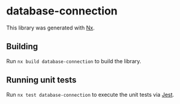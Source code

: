 # database-connection

This library was generated with [Nx](https://nx.dev).

## Building

Run `nx build database-connection` to build the library.

## Running unit tests

Run `nx test database-connection` to execute the unit tests via [Jest](https://jestjs.io).
